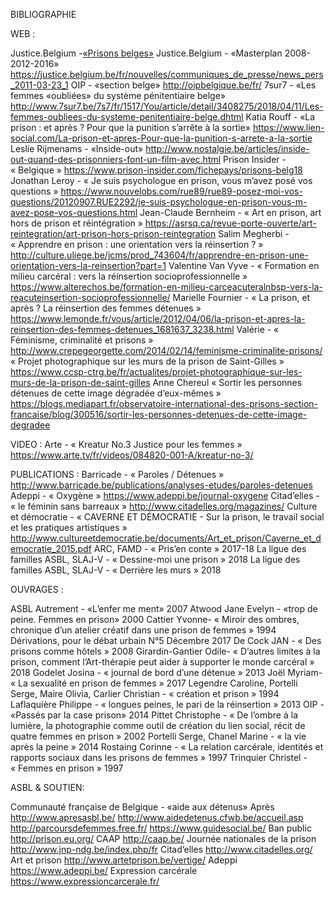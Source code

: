 BIBLIOGRAPHIE

WEB : 

Justice.Belgium -[«Prisons belges»](https://justice.belgium.be/fr/themes_et_dossiers/prisons/prisons_belges)
Justice.Belgium - «Masterplan 2008-2012-2016» https://justice.belgium.be/fr/nouvelles/communiques_de_presse/news_pers_2011-03-23_1
OIP - «section belge» http://oipbelgique.be/fr/
7sur7 - «Les femmes «oubliées» du système pénitentiaire belge» http://www.7sur7.be/7s7/fr/1517/You/article/detail/3408275/2018/04/11/Les-femmes-oubliees-du-systeme-penitentiaire-belge.dhtml
Katia Rouff - «La prison : et après ? Pour que la punition s’arrête à la sortie» https://www.lien-social.com/La-prison-et-apres-Pour-que-la-punition-s-arrete-a-la-sortie
Leslie Rijmenams - «Inside-out» http://www.nostalgie.be/articles/inside-out-quand-des-prisonniers-font-un-film-avec.html
Prison Insider - « Belgique » https://www.prison-insider.com/fichepays/prisons-belg18
Jonathan Leroy - « Je suis psychologue en prison, vous m’avez posé vos questions » https://www.nouvelobs.com/rue89/rue89-posez-moi-vos-questions/20120907.RUE2292/je-suis-psychologue-en-prison-vous-m-avez-pose-vos-questions.html
Jean-Claude Bernheim - « Art en prison, art hors de prison et réintégration » https://asrsq.ca/revue-porte-ouverte/art-reintegration/art-prison-hors-prison-reintegration
Salim Megherbi - « Apprendre en prison : une orientation vers la réinsertion ? » http://culture.uliege.be/jcms/prod_743604/fr/apprendre-en-prison-une-orientation-vers-la-reinsertion?part=1
Valentine Van Vyve - « Formation en milieu carcéral : vers la réinsertion socioprofessionnelle » https://www.alterechos.be/formation-en-milieu-carceacuteralnbsp-vers-la-reacuteinsertion-socioprofessionnelle/
Marielle Fournier - « La prison, et après ? La réinsertion des femmes détenues » https://www.lemonde.fr/vous/article/2012/04/06/la-prison-et-apres-la-reinsertion-des-femmes-detenues_1681637_3238.html
Valérie - « Féminisme, criminalité et prisons » http://www.crepegeorgette.com/2014/02/14/feminisme-criminalite-prisons/
« Projet photographique sur les murs de la prison de Saint-Gilles » https://www.ccsp-ctrg.be/fr/actualites/projet-photographique-sur-les-murs-de-la-prison-de-saint-gilles
Anne Chereul « Sortir les personnes détenues de cette image dégradée d’eux-mêmes » https://blogs.mediapart.fr/observatoire-international-des-prisons-section-francaise/blog/300516/sortir-les-personnes-detenues-de-cette-image-degradee


VIDEO : 
Arte - « Kreatur No.3 Justice pour les femmes » https://www.arte.tv/fr/videos/084820-001-A/kreatur-no-3/

PUBLICATIONS : 
Barricade - « Paroles / Détenues » http://www.barricade.be/publications/analyses-etudes/paroles-detenues
Adeppi - « Oxygène » https://www.adeppi.be/journal-oxygene
Citad’elles - « le féminin sans barreaux » http://www.citadelles.org/magazines/
Culture et démocratie - « CAVERNE ET DÉMOCRATIE - Sur la prison, le travail social et les pratiques artistiques » http://www.cultureetdemocratie.be/documents/Art_et_prison/Caverne_et_democratie_2015.pdf
ARC, FAMD - « Pris’en conte » 2017-18
La ligue des familles ASBL, SLAJ-V - « Dessine-moi une prison » 2018
La ligue des familles ASBL, SLAJ-V - « Derrière les murs » 2018

OUVRAGES : 


ASBL Autrement - «L’enfer me ment» 2007
Atwood Jane Evelyn - «trop de peine. Femmes en prison» 2000
Cattier Yvonne- « Miroir des ombres, chronique d’un atelier créatif dans une prison de femmes » 1994
Dérivations, pour le débat urbain N°5 Décembre 2017
De Cock JAN - « Des prisons comme hôtels » 2008
Girardin-Gantier Odile- « D’autres limites à la prison, comment l’Art-thérapie peut aider à supporter le monde carcéral » 2018
Godelet Josina - « journal de bord d’une détenue » 2013
Joël Myriam- « La sexualité en prison de femmes » 2017
Legendre Caroline, Portelli Serge, Maire Olivia, Carlier Christian - « création et prison » 1994
Laflaquière Philippe - « longues peines, le pari de la réinsertion » 2013
OIP - «Passés par la case prison» 2014
Pittet Christophe - « De l’ombre à la lumière, la photographie comme outil de création du lien social, récit de quatre femmes en prison » 2002
Portelli Serge, Chanel Marine - « la vie après la peine » 2014
Rostaing Corinne - « La relation carcérale, identités et rapports sociaux dans les prisons de femmes » 1997
Trinquier Christel - « Femmes en prison » 1997

ASBL & SOUTIEN:

Communauté française de Belgique - «aide aux détenus» 
Après http://www.apresasbl.be/
http://www.aidedetenus.cfwb.be/accueil.asp
http://parcoursdefemmes.free.fr/
https://www.guidesocial.be/
Ban public http://prison.eu.org/
CAAP http://caap.be/
Journée nationales de la prison http://www.jnp-ndg.be/index.php/fr
Citad’elles http://www.citadelles.org/
Art et prison http://www.artetprison.be/vertige/
Adeppi https://www.adeppi.be/
Expression carcérale https://www.expressioncarcerale.fr/